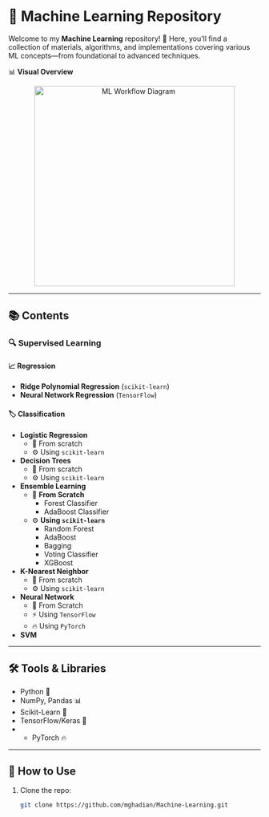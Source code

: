 # 🚀 Machine Learning Repository

Welcome to my **Machine Learning** repository! 🌟 Here, you'll find a collection of materials, algorithms, and implementations covering various ML concepts—from foundational to advanced techniques.  

📊 **Visual Overview**  
<div align="center">
  <img src="https://github.com/user-attachments/assets/38a31ddc-d52a-4223-a9e1-a1ea845fde6a" width="400" height="400" alt="ML Workflow Diagram">
</div>

---

## 📚 Contents

### 🔍 Supervised Learning

#### 📈 **Regression**
- **Ridge Polynomial Regression** (`scikit-learn`)  
- **Neural Network Regression** (`TensorFlow`)  

#### 🏷 **Classification**
- **Logistic Regression**  
  - 🌳 From scratch  
  - ⚙️ Using `scikit-learn`  
- **Decision Trees**  
  - 🌳 From scratch  
  - ⚙️ Using `scikit-learn`  
- **Ensemble Learning**  
  - 🌳 **From Scratch**  
    - Forest Classifier  
    - AdaBoost Classifier  
  - ⚙️ **Using `scikit-learn`**  
    - Random Forest  
    - AdaBoost  
    - Bagging  
    - Voting Classifier  
    - XGBoost
- **K-Nearest Neighbor**
  - 🌳 From scratch  
  - ⚙️ Using `scikit-learn` 
- **Neural Network**
  - 🌳 From Scratch
  - ⚡ Using `TensorFlow`  
  - 🔥 Using `PyTorch`  
- **SVM**

---

## 🛠️ Tools & Libraries
- Python 🐍  
- NumPy, Pandas 📊  
- Scikit-Learn 🤖  
- TensorFlow/Keras 🧠
- - PyTorch 🔥  

---

## 📌 How to Use
1. Clone the repo:  
   ```bash
   git clone https://github.com/mghadian/Machine-Learning.git


